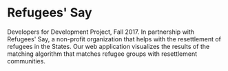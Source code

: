 # Refugees' Say

Developers for Development Project, Fall 2017. In partnership with Refugees' Say, a non-profit organization that helps with the resettlement of refugees in the States. Our web application visualizes the results of the matching algorithm that matches refugee groups with resettlement communities.
